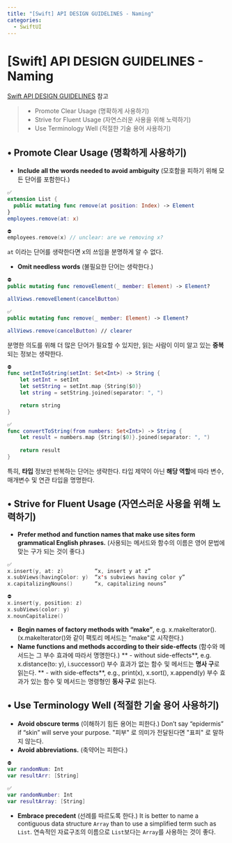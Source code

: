 ```yaml
---
title: "[Swift] API DESIGN GUIDELINES - Naming"
categories:
  - SwiftUI
---
```


# [Swift] API DESIGN GUIDELINES - Naming

[Swift API DESIGN GUIDELINES](https://www.swift.org/documentation/api-design-guidelines/#naming) 참고

> - Promote Clear Usage (명확하게 사용하기)
> - Strive for Fluent Usage (자연스러운 사용을 위해 노력하기)
> - Use Terminology Well (적절한 기술 용어 사용하기)

## • Promote Clear Usage (명확하게 사용하기)
- **Include all the words needed to avoid ambiguity**
(모호함을 피하기 위해 모든 단어를 포함한다.)
```swift
✅
extension List {
  public mutating func remove(at position: Index) -> Element
}
employees.remove(at: x)
```
```swift
⛔️
employees.remove(x) // unclear: are we removing x?
```
`at` 이라는 단어를 생략한다면 x의 쓰임을 분명하게 알 수 없다.

- **Omit needless words**
(불필요한 단어는 생락한다.)
```swift
⛔️
public mutating func removeElement(_ member: Element) -> Element?

allViews.removeElement(cancelButton)
```
```swift
✅
public mutating func remove(_ member: Element) -> Element?

allViews.remove(cancelButton) // clearer
```
분명한 의도를 위해 더 많은 단어가 필요할 수 있지만, 읽는 사람이 이미 알고 있는 **중복**되는 정보는 생략한다.
```swift
⛔️
func setIntToString(setInt: Set<Int>) -> String {
    let setInt = setInt
    let setString = setInt.map {String($0)}
    let string = setString.joined(separator: ", ")

    return string
}
```
```swift
✅
func convertToString(from numbers: Set<Int>) -> String {
    let result = numbers.map {String($0)}.joined(separator: ", ")
    
    return result
}
```
특히, **타입** 정보만 반복하는 단어는 생략한다.
타입 제약이 아닌 **해당 역할**에 따라 변수, 매개변수 및 연관 타입을 명명한다.
## • Strive for Fluent Usage (자연스러운 사용을 위해 노력하기)
- **Prefer method and function names that make use sites form grammatical English phrases.**
(사용되는 메서드와 함수의 이름은 영어 문법에 맞는 구가 되는 것이 좋다.)
```swift
✅
x.insert(y, at: z)          “x, insert y at z”
x.subViews(havingColor: y)  “x's subviews having color y”
x.capitalizingNouns()       “x, capitalizing nouns”
```
```swift
⛔️
x.insert(y, position: z)
x.subViews(color: y)
x.nounCapitalize()
```
- **Begin names of factory methods with “make”**, e.g. x.makeIterator().
(x.makeIterator()와 같이 팩토리 메서드는 "make"로 시작한다.)
- **Name functions and methods according to their side-effects**
  (함수와 메서드는 그 부수 효과에 따라서 명명한다.)
  **	- without side-effects**, e.g. x.distance(to: y), i.successor()
  부수 효과가 없는 함수 및 메서드는 **명사 구**로 읽는다.
  **  - with side-effects**, e.g., print(x), x.sort(), x.append(y)
  부수 효과가 있는 함수 및 메서드는 명령형인 **동사 구**로 읽는다.
  
## • Use Terminology Well (적절한 기술 용어 사용하기)
- **Avoid obscure terms**
(이해하기 힘든 용어는 피한다.)
Don’t say “epidermis” if “skin” will serve your purpose.
"피부" 로 의미가 전달된다면 "표피" 로 말하지 않는다.
- **Avoid abbreviations.**
(축약어는 피한다.)
```swift
⛔️
var randomNum: Int
var resultArr: [String]
```
```swift
✅
var randomNumber: Int
var resultArray: [String]
```
- **Embrace precedent**
(선례를 따르도록 한다.)
It is better to name a contiguous data structure `Array` than to use a simplified term such as `List`.
연속적인 자료구조의 이름으로 `List`보다는 `Array`를 사용하는 것이 좋다.